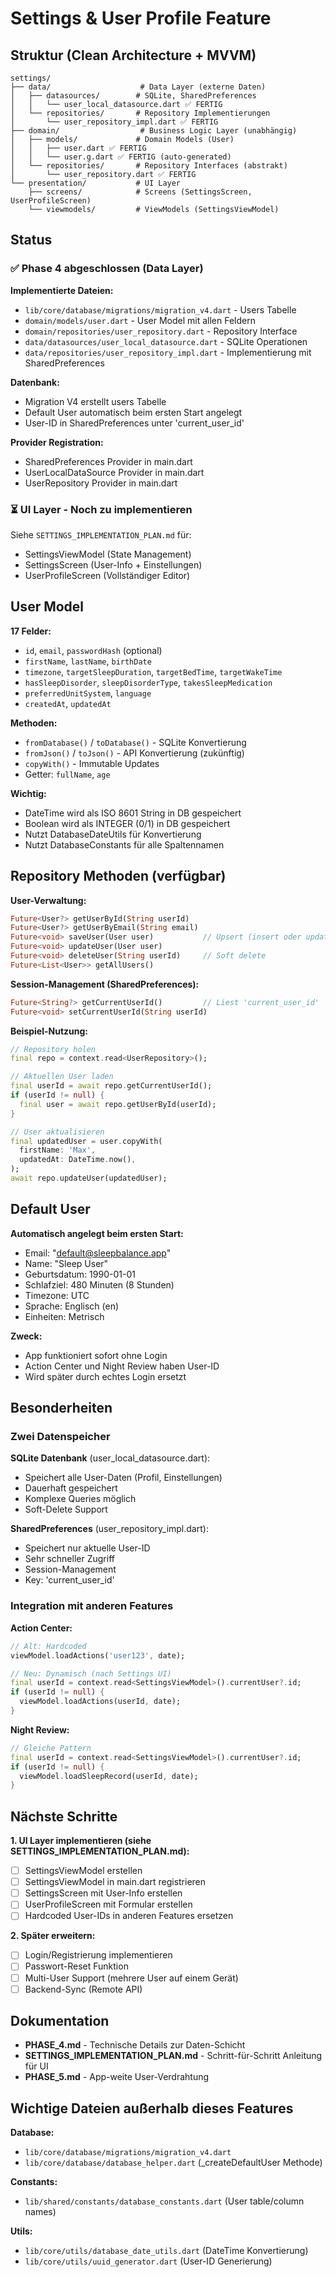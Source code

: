 # Settings & User Profile Feature

## Struktur (Clean Architecture + MVVM)

```
settings/
├── data/                    # Data Layer (externe Daten)
│   ├── datasources/        # SQLite, SharedPreferences
│   │   └── user_local_datasource.dart ✅ FERTIG
│   └── repositories/       # Repository Implementierungen
│       └── user_repository_impl.dart ✅ FERTIG
├── domain/                  # Business Logic Layer (unabhängig)
│   ├── models/             # Domain Models (User)
│   │   ├── user.dart ✅ FERTIG
│   │   └── user.g.dart ✅ FERTIG (auto-generated)
│   └── repositories/       # Repository Interfaces (abstrakt)
│       └── user_repository.dart ✅ FERTIG
└── presentation/           # UI Layer
    ├── screens/            # Screens (SettingsScreen, UserProfileScreen)
    └── viewmodels/         # ViewModels (SettingsViewModel)
```

## Status

### ✅ Phase 4 abgeschlossen (Data Layer)

**Implementierte Dateien:**
- `lib/core/database/migrations/migration_v4.dart` - Users Tabelle
- `domain/models/user.dart` - User Model mit allen Feldern
- `domain/repositories/user_repository.dart` - Repository Interface
- `data/datasources/user_local_datasource.dart` - SQLite Operationen
- `data/repositories/user_repository_impl.dart` - Implementierung mit SharedPreferences

**Datenbank:**
- Migration V4 erstellt users Tabelle
- Default User automatisch beim ersten Start angelegt
- User-ID in SharedPreferences unter 'current_user_id'

**Provider Registration:**
- SharedPreferences Provider in main.dart
- UserLocalDataSource Provider in main.dart
- UserRepository Provider in main.dart

### ⏳ UI Layer - Noch zu implementieren

Siehe `SETTINGS_IMPLEMENTATION_PLAN.md` für:
- SettingsViewModel (State Management)
- SettingsScreen (User-Info + Einstellungen)
- UserProfileScreen (Vollständiger Editor)

## User Model

**17 Felder:**
- `id`, `email`, `passwordHash` (optional)
- `firstName`, `lastName`, `birthDate`
- `timezone`, `targetSleepDuration`, `targetBedTime`, `targetWakeTime`
- `hasSleepDisorder`, `sleepDisorderType`, `takesSleepMedication`
- `preferredUnitSystem`, `language`
- `createdAt`, `updatedAt`

**Methoden:**
- `fromDatabase()` / `toDatabase()` - SQLite Konvertierung
- `fromJson()` / `toJson()` - API Konvertierung (zukünftig)
- `copyWith()` - Immutable Updates
- Getter: `fullName`, `age`

**Wichtig:**
- DateTime wird als ISO 8601 String in DB gespeichert
- Boolean wird als INTEGER (0/1) in DB gespeichert
- Nutzt DatabaseDateUtils für Konvertierung
- Nutzt DatabaseConstants für alle Spaltennamen

## Repository Methoden (verfügbar)

**User-Verwaltung:**
```dart
Future<User?> getUserById(String userId)
Future<User?> getUserByEmail(String email)
Future<void> saveUser(User user)           // Upsert (insert oder update)
Future<void> updateUser(User user)
Future<void> deleteUser(String userId)     // Soft delete
Future<List<User>> getAllUsers()
```

**Session-Management (SharedPreferences):**
```dart
Future<String?> getCurrentUserId()         // Liest 'current_user_id'
Future<void> setCurrentUserId(String userId)
```

**Beispiel-Nutzung:**
```dart
// Repository holen
final repo = context.read<UserRepository>();

// Aktuellen User laden
final userId = await repo.getCurrentUserId();
if (userId != null) {
  final user = await repo.getUserById(userId);
}

// User aktualisieren
final updatedUser = user.copyWith(
  firstName: 'Max',
  updatedAt: DateTime.now(),
);
await repo.updateUser(updatedUser);
```

## Default User

**Automatisch angelegt beim ersten Start:**
- Email: "default@sleepbalance.app"
- Name: "Sleep User"
- Geburtsdatum: 1990-01-01
- Schlafziel: 480 Minuten (8 Stunden)
- Timezone: UTC
- Sprache: Englisch (en)
- Einheiten: Metrisch

**Zweck:**
- App funktioniert sofort ohne Login
- Action Center und Night Review haben User-ID
- Wird später durch echtes Login ersetzt

## Besonderheiten

### Zwei Datenspeicher

**SQLite Datenbank** (user_local_datasource.dart):
- Speichert alle User-Daten (Profil, Einstellungen)
- Dauerhaft gespeichert
- Komplexe Queries möglich
- Soft-Delete Support

**SharedPreferences** (user_repository_impl.dart):
- Speichert nur aktuelle User-ID
- Sehr schneller Zugriff
- Session-Management
- Key: 'current_user_id'

### Integration mit anderen Features

**Action Center:**
```dart
// Alt: Hardcoded
viewModel.loadActions('user123', date);

// Neu: Dynamisch (nach Settings UI)
final userId = context.read<SettingsViewModel>().currentUser?.id;
if (userId != null) {
  viewModel.loadActions(userId, date);
}
```

**Night Review:**
```dart
// Gleiche Pattern
final userId = context.read<SettingsViewModel>().currentUser?.id;
if (userId != null) {
  viewModel.loadSleepRecord(userId, date);
}
```

## Nächste Schritte

**1. UI Layer implementieren (siehe SETTINGS_IMPLEMENTATION_PLAN.md):**
- [ ] SettingsViewModel erstellen
- [ ] SettingsViewModel in main.dart registrieren
- [ ] SettingsScreen mit User-Info erstellen
- [ ] UserProfileScreen mit Formular erstellen
- [ ] Hardcoded User-IDs in anderen Features ersetzen

**2. Später erweitern:**
- [ ] Login/Registrierung implementieren
- [ ] Passwort-Reset Funktion
- [ ] Multi-User Support (mehrere User auf einem Gerät)
- [ ] Backend-Sync (Remote API)

## Dokumentation

- **PHASE_4.md** - Technische Details zur Daten-Schicht
- **SETTINGS_IMPLEMENTATION_PLAN.md** - Schritt-für-Schritt Anleitung für UI
- **PHASE_5.md** - App-weite User-Verdrahtung

## Wichtige Dateien außerhalb dieses Features

**Database:**
- `lib/core/database/migrations/migration_v4.dart`
- `lib/core/database/database_helper.dart` (_createDefaultUser Methode)

**Constants:**
- `lib/shared/constants/database_constants.dart` (User table/column names)

**Utils:**
- `lib/core/utils/database_date_utils.dart` (DateTime Konvertierung)
- `lib/core/utils/uuid_generator.dart` (User-ID Generierung)
